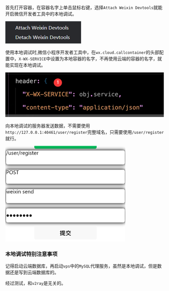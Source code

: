 首先打开容器，在容器名字上单击鼠标右键，选择`Attach Weixin Devtools`就能开启微信开发者工具中的本地调试。

![QQ截图20240630100658](./QQ截图20240630100658.png)



使用本地调试时,微信小程序开发者工具中，在`wx.cloud.callcontainer`的头部配置中，`X-WX-SERVICE`中设置为本地容器的名字，不再使用云端的容器的名字，就能实现在本地调试。

![QQ截图20240629182015](./QQ截图20240629182015.png)

向本地调试的服务器发送数据，不需要使用`http://127.0.0.1:40461/user/register`完整域名，只需要使用`/user/register`就行。



![QQ截图20240630095950](./QQ截图20240630095950.png)

### 本地调试特别注意事项

记得启动云端数据库，再启动`vps`中的`MySQL`代理服务，虽然是本地调试，但是数据还是写到云端数据库的。

经过测试，和`v2ray`是无关的。